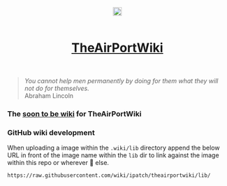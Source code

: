 <div style="text-align: center">
<a href="http://webchat.freenode.net?channels=%23theairportwiki" target="_blank"><img src="https://img.shields.io/badge/irc.freenode.net-%23theairportwiki-blue.svg?style=flat"  height="20"></a>
</div>
<br />
<div style="text-align: center">
<h1><a href="http://theairportwiki.com">TheAirPortWiki</a></h1>
</div>
<br />

> _You cannot help men permanently by doing for them what they will not do for themselves._<br />
> Abraham Lincoln

### The [soon to be wiki](https://github.com/ipatch/theairportwiki/wiki) for TheAirPortWiki

### GitHub wiki development

When uploading a image within the `.wiki/lib` directory append the below URL in front of the image name within the `lib` dir to link against the image within this repo or wherever  🌈 else.

```shell
https://raw.githubusercontent.com/wiki/ipatch/theairportwiki/lib/
```
